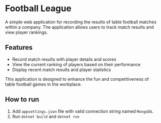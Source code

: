 # Football League

A simple web application for recording the results of table football matches within a company. The application allows users to track match results and view player rankings. 

## Features
- Record match results with player details and scores
- View the current ranking of players based on their performance
- Display recent match results and player statistics

This application is designed to enhance the fun and competitiveness of table football games in the workplace.

## How to run
1. Add `appsettings.json` file with valid connection string named `MongoDb`.
2. Run `dotnet build` and `dotnet run`